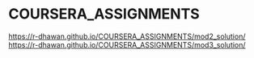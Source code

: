 # COURSERA_ASSIGNMENTS
https://r-dhawan.github.io/COURSERA_ASSIGNMENTS/mod2_solution/
https://r-dhawan.github.io/COURSERA_ASSIGNMENTS/mod3_solution/
